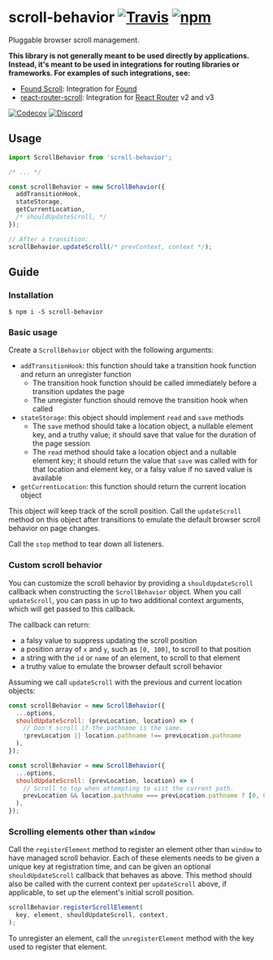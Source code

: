 # scroll-behavior [![Travis][build-badge]][build] [![npm][npm-badge]][npm]

Pluggable browser scroll management.

**This library is not generally meant to be used directly by applications. Instead, it's meant to be used in integrations for routing libraries or frameworks. For examples of such integrations, see:**

- [Found Scroll](https://github.com/4Catalyzer/found-scroll): Integration for [Found](https://github.com/4Catalyzer/found)
- [react-router-scroll](https://github.com/taion/react-router-scroll): Integration for [React Router](https://github.com/reactjs/react-router) v2 and v3

[![Codecov][codecov-badge]][codecov]
[![Discord][discord-badge]][discord]

## Usage

```js
import ScrollBehavior from 'scroll-behavior';

/* ... */

const scrollBehavior = new ScrollBehavior({
  addTransitionHook,
  stateStorage,
  getCurrentLocation,
  /* shouldUpdateScroll, */
});

// After a transition:
scrollBehavior.updateScroll(/* prevContext, context */);
```

## Guide

### Installation

```
$ npm i -S scroll-behavior
```

### Basic usage

Create a `ScrollBehavior` object with the following arguments:
- `addTransitionHook`: this function should take a transition hook function and return an unregister function
  - The transition hook function should be called immediately before a transition updates the page
  - The unregister function should remove the transition hook when called
- `stateStorage`: this object should implement `read` and `save` methods
  - The `save` method should take a location object, a nullable element key, and a truthy value; it should save that value for the duration of the page session
  - The `read` method should take a location object and a nullable element key; it should return the value that `save` was called with for that location and element key, or a falsy value if no saved value is available
- `getCurrentLocation`: this function should return the current location object

This object will keep track of the scroll position. Call the `updateScroll` method on this object after transitions to emulate the default browser scroll behavior on page changes.

Call the `stop` method to tear down all listeners.

### Custom scroll behavior

You can customize the scroll behavior by providing a `shouldUpdateScroll` callback when constructing the `ScrollBehavior` object. When you call `updateScroll`, you can pass in up to two additional context arguments, which will get passed to this callback.

The callback can return:

- a falsy value to suppress updating the scroll position
- a position array of `x` and `y`, such as `[0, 100]`, to scroll to that position
- a string with the `id` or `name` of an element, to scroll to that element
- a truthy value to emulate the browser default scroll behavior

Assuming we call `updateScroll` with the previous and current location objects:

```js
const scrollBehavior = new ScrollBehavior({
  ...options,
  shouldUpdateScroll: (prevLocation, location) => (
    // Don't scroll if the pathname is the same.
    !prevLocation || location.pathname !== prevLocation.pathname
  ),
});
```

```js
const scrollBehavior = new ScrollBehavior({
  ...options,
  shouldUpdateScroll: (prevLocation, location) => (
    // Scroll to top when attempting to vist the current path.
    prevLocation && location.pathname === prevLocation.pathname ? [0, 0] : true
  ),
});
```

### Scrolling elements other than `window`

Call the `registerElement` method to register an element other than `window` to have managed scroll behavior. Each of these elements needs to be given a unique key at registration time, and can be given an optional `shouldUpdateScroll` callback that behaves as above. This method should also be called with the current context per `updateScroll` above, if applicable, to set up the element's initial scroll position.

```js
scrollBehavior.registerScrollElement(
  key, element, shouldUpdateScroll, context,
);
```

To unregister an element, call the `unregisterElement` method with the key used to register that element.

[build-badge]: https://img.shields.io/travis/taion/scroll-behavior/master.svg
[build]: https://travis-ci.org/taion/scroll-behavior

[npm-badge]: https://img.shields.io/npm/v/scroll-behavior.svg
[npm]: https://www.npmjs.org/package/scroll-behavior

[codecov-badge]: https://img.shields.io/codecov/c/github/taion/scroll-behavior/master.svg
[codecov]: https://codecov.io/gh/taion/scroll-behavior

[discord-badge]: https://img.shields.io/badge/Discord-join%20chat%20%E2%86%92-738bd7.svg
[discord]: https://discord.gg/0ZcbPKXt5bYaNQ46

